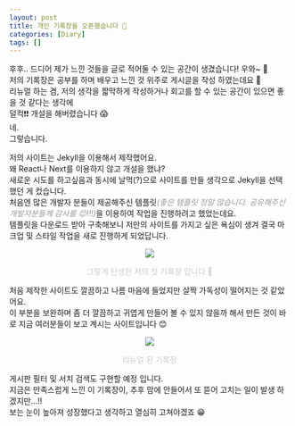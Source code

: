 ```yaml
---
layout: post
title: 개인 기록장을 오픈했습니다 🥳
categories: [Diary]
tags: []
---
```


후후.. 드디어 제가 느낀 것들을 글로 적어둘 수 있는 공간이 생겼습니다! 우와~ 🎉  
저의 기록장은 공부를 하며 배우고 느낀 것 위주로 게시글을 작성 하였는데요 🙂  
리뉴얼 하는 겸, 저의 생각을 짧막하게 작성하거나 회고를 할 수 있는 공간이 있으면 좋을 것 같다는 생각에  
덜컥❗️❗️ 개설을 해버렸습니다 😱   
네.  
그렇습니다.  

저의 사이트는 Jekyll을 이용해서 제작했어요.  
왜 React나 Next를 이용하지 않고 개설을 했냐?    
새로운 시도를 하고싶음과 동시에 날먹(?)으로 사이트를 만들 생각으로 Jekyll을 선택 했던 게 컸습니다.  
처음엔 많은 개발자 분들이 제공해주신 템플릿<span style="color: #999; font-style:italic;">(좋은 템플릿 정말 많습니다. 공유해주신 개발자분들께 감사를 😊!!!)</span>을 이용하여 작업을 진행하려고 했었는데요.  
템플릿을 다운로드 받아 구축해보니 저만의 사이트를 가지고 싶은 욕심이 생겨 결국 마크업 및 스타일 작업을 새로 진행하게 되었답니다.  

<p style="text-align: center;"><img src="{{ site.baseurl }}/assets/img/diary/before.png"></p>
<p style="color: #ccc; text-align: center">그렇게 탄생한 저의 첫 기록장 입니다 🥳</p> 

처음 제작한 사이트도 깔끔하고 나름 마음에 들었지만 살짝 가독성이 떨어지는 것 같았어요.   
이 부분을 보완하며 좀 더 깔끔하고 귀엽게 만들어 볼 수 있지 않을까 해서 만든 것이 바로 지금 여러분들이 보고 계시는 사이트입니다 😊  

<p style="text-align: center;"><img src="{{ site.baseurl }}/assets/img/diary/after.png"></p>
<p style="color: #ccc; text-align: center">리뉴얼 된 기록장</p> 

게시판 필터 및 서치 검색도 구현할 예정 입니다.  
지금은 만족스럽게 느낀 이 기록장이, 추후 맘에 안들어서 또 뜯어 고치는 일이 발생 하겠지만...!!  
보는 눈이 높아져 성장했다고 생각하고 열심히 고쳐야겠죠 😁  

